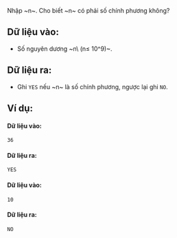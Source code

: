 Nhập ~n~. Cho biết ~n~ có phải số chính phương không?

## Dữ liệu vào:
- Số nguyên dương ~n\ (n≤ 10^9)~.

## Dữ liệu ra:
- Ghi `YES` nếu ~n~ là số chính phương, ngược lại ghi `NO`.

## Ví dụ:
#### Dữ liệu vào:
```
36
```

#### Dữ liệu ra:
```
YES
```

#### Dữ liệu vào:
```
10
```

#### Dữ liệu ra:
```
NO
```